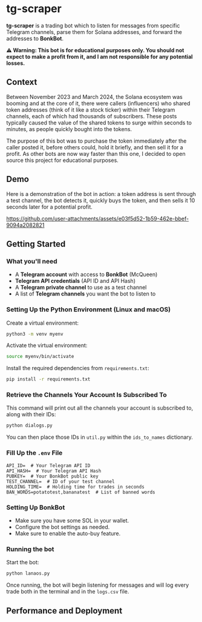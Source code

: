 # tg-scraper

**tg-scraper** is a trading bot which to listen for messages from specific Telegram channels, parse them for Solana addresses, and forward the addresses to **BonkBot**.

**⚠️ Warning: This bot is for educational purposes only. You should not expect to make a profit from it, and I am not responsible for any potential losses.**

## Context

Between November 2023 and March 2024, the Solana ecosystem was booming and at the core of it, there were callers (influencers) who shared token addresses (think of it like a stock ticker) within their Telegram channels, each of which had thousands of subscribers. These posts typically caused the value of the shared tokens to surge within seconds to minutes, as people quickly bought into the tokens. 

The purpose of this bot was to purchase the token immediately after the caller posted it, before others could, hold it briefly, and then sell it for a profit. As other bots are now way faster than this one, I decided to open source this project for educational purposes.

## Demo

Here is a demonstration of the bot in action: a token address is sent through a test channel, the bot detects it, quickly buys the token, and then sells it 10 seconds later for a potential profit.

https://github.com/user-attachments/assets/e03f5d52-1b59-462e-bbef-9094a2082821



## Getting Started

### What you'll need
-   A **Telegram account** with access to **BonkBot** (McQueen)
-   **Telegram API credentials** (API ID and API Hash)
-   A **Telegram private channel** to use as a test channel
-   A list of **Telegram channels** you want the bot to listen to

### Setting Up the Python Environment (Linux and macOS)

Create a virtual environment: 
```bash
python3 -m venv myenv
```
Activate the virtual environment:
```bash
source myenv/bin/activate
```
Install the required dependencies from `requirements.txt`:
```bash
pip install -r requirements.txt
```

### Retrieve the Channels Your Account Is Subscribed To

This command will print out all the channels your account is subscribed to, along with their IDs:
```bash
python dialogs.py
```

You can then place those IDs in `util.py` within the `ids_to_names` dictionary.

### Fill Up the `.env` File

```text
API_ID=  # Your Telegram API ID
API_HASH=  # Your Telegram API Hash
PUBKEY=  # Your BonkBot public key
TEST_CHANNEL=  # ID of your test channel
HOLDING_TIME=  # Holding time for trades in seconds
BAN_WORDS=potatotest,bananatest  # List of banned words
```


### Setting Up BonkBot

- Make sure you have some SOL in your wallet.
- Configure the bot settings as needed.
- Make sure to enable the auto-buy feature.

### Running the bot
Start the bot:
```bash
python lanaos.py
```
Once running, the bot will begin listening for messages and will log every trade both in the terminal and in the `logs.csv` file.

## Performance and Deployment
